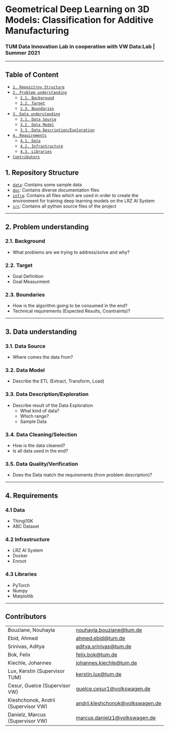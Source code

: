 # Geometrical Deep Learning on 3D Models: Classification for Additive Manufacturing
### TUM Data Innovation Lab in cooperation with VW Data:Lab | Summer 2021

---
## Table of Content

- [`1. Repositroy Structure`](#1-repository-structure)
- [`2. Problem understanding`](#2-project-outline)
    - [`2.1. Background`](#11-business-background)
    - [`2.2. Target`](#12-target)
    - [`2.3. Boundaries`](#13-business-boundaries)
- [`3. Data understanding`](#3-data-understanding)
    - [`3.1. Data Source`](#21-data-source)
    - [`3.2. Data Model`](#22-data-model)
    - [`3.3. Data Description/Exploration`](#23-data-descriptionexploration)
- [`4. Requirements`](#4-requirements)
    - [`4.1. Data`](#41-data)
    - [`4.2. Infrastructure`](#42-infrastructure)
    - [`4.3. Libraries`](#43-libraries)
- [`Contributors`](#contributors)


## 1. Repository Structure
- [`data`](/data): Contains some sample data
- [`doc`](/doc): Contains diverse documentation files
- [`infra`](/infra): Contains all files which are used in order to create the environment for training deep learning models on the LRZ AI System
- [`src`](/src): Contains all python source files of the project

---

## 2. Problem understanding

### 2.1. Background

- What problems are we trying to address/solve and why?

### 2.2. Target    

- Goal Definition
- Goal Measurment

### 2.3. Boundaries

- How is the algorithm going to be consumed in the end?
- Technical requirements (Expected Results, Cosntraints)?

---

## 3. Data understanding

### 3.1. Data Source

- Where comes the data from?

### 3.2. Data Model

- Describe the ETL (Extract, Transform, Load)

### 3.3. Data Description/Exploration

- Describe result of the Data Exploration
    - What kind of data?
    - Which range?
    - Sample Data

### 3.4. Data Cleaning/Selection

- How is the data cleaned? 
- Is all data used in the end?


### 3.5. Data Quality/Verification

- Does the Data match the requirements (from problem description)?

---

## 4. Requirements

### 4.1 Data
- Thingi10K
- ABC Dataset

### 4.2 Infrastructure
- LRZ AI System
- Docker 
- Enroot

### 4.3 Libraries
- PyTorch
- Numpy
- Matplotlib

---

## Contributors

|                                     |                                  |
| ----------------------------------- | -------------------------------- |
| Bouziane, Nouhayla                  | nouhayla.bouziane@tum.de         |
| Ebid, Ahmed                         | ahmed.ebid@tum.de                |
| Srinivas, Aditya                    | aditya.srinivas@tum.de           |
| Bok, Felix                          | felix.bok@tum.de                 |
| Kiechle, Johannes                   | johannes.kiechle@tum.de          |
| Lux, Kerstin (Supervisor TUM)       | kerstin.lux@tum.de               |
| Cesur, Guelce (Supervisor VW)       | guelce.cesur1@volkswagen.de      |
| Kleshchonok, Andrii (Supervisor VW) | andrii.kleshchonok@volkswagen.de |
| Danielz, Marcus (Supervisor VW)     | marcus.danielz1@volkswagen.de    |

